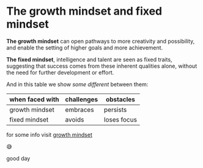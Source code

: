 # The growth mindset and fixed mindset
**The growth mindset** can open pathways to more creativity and possibility, and enable the setting of higher goals and more achievement.

**The fixed mindset**, intelligence and talent are seen as fixed traits, suggesting that success comes from these inherent qualities alone, without the need for further development or effort.

And in this table we show *some different* between them:

when faced with |challenges|obstacles
---------------|----------|---------
growth mindset |embraces |persists
fixed mindset |avoids |loses focus 

for some info visit [growth mindset](https://www.atlassian.com/blog/inside-atlassian/growth-mindset)

:sweat_smile:

good day

